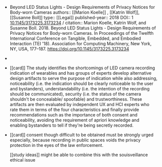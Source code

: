 - Beyond LED Status Lights - Design Requirements of Privacy Notices for Body-worn Cameras
  authors:: [[Marion Koelle]] , [[Katrin Wolf]], [[Susanne Boll]] 
  type:: [[Legal]] 
  published-year:: 2018
  DOI:: 1 [10.1145/3173225.3173234](https://doi.org/10.1145/3173225.3173234) /
  citation:: Marion Koelle, Katrin Wolf, and Susanne Boll. 2018. Beyond LED Status Lights - Design Requirements of Privacy Notices for Body-worn Cameras. In Proceedings of the Twelfth International Conference on Tangible, Embedded, and Embodied Interaction (TEI '18). Association for Computing Machinery, New York, NY, USA, 177–187. https://doi.org/10.1145/3173225.3173234
-
- [[card]] The study identifies the shortcomings of LED camera recording indication of wearables and has groups of experts develop alternative design artifacts to serve the purpose of indication while also addressing, noticeability (i.e. the indication should be clearly noticeable to the user and bystanders), understandability (i.e. the intention of the recording should be communicated), security (i.e. the status of the camera shouldn't be concealable/ spoofable) and trustworthiness. These artifacts are then evaluated by independent UX and HCI experts who rate them in terms of the four characteristics and finally provide recommendations such as the importance of both consent and noticeability, avoiding the requirement of apriori knowledge and enabling bystanders to tell if they're being secretly recorded.
- [[card]] consent though difficult to be obtained must be strongly urged especially, because recording in public spaces voids the privacy protection in the eyes of the law enforcement. 
  
  [[study ideas]] might be able to combine this with the souisveillance ethical issue
